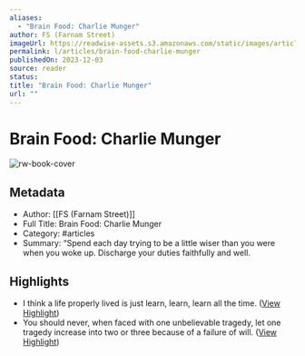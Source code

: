 ```yaml
---
aliases:
  - "Brain Food: Charlie Munger"
author: FS (Farnam Street)
imageUrl: https://readwise-assets.s3.amazonaws.com/static/images/article3.5c705a01b476.png
permalink: l/articles/brain-food-charlie-munger
publishedOn: 2023-12-03
source: reader
status: 
title: "Brain Food: Charlie Munger"
url: ""
---
```

# Brain Food: Charlie Munger

![rw-book-cover](https://readwise-assets.s3.amazonaws.com/static/images/article3.5c705a01b476.png)

## Metadata

- Author: [[FS (Farnam Street)]]
- Full Title: Brain Food: Charlie Munger
- Category: #articles
- Summary: “Spend each day trying to be a little wiser than you were when you woke up. Discharge your duties faithfully and well.

## Highlights

- I think a life properly lived is just learn, learn, learn all the time. ([View Highlight](https://read.readwise.io/read/01hgzn6vszfthrjr7ac41v1fsh))
- You should never, when faced with one unbelievable tragedy, let one tragedy increase into two or three because of a failure of will. ([View Highlight](https://read.readwise.io/read/01hgzn6zcv66212514xste6mjh))
